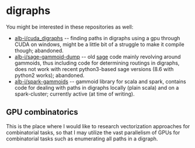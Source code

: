 # digraphs

You might be interested in these repositories as well:

 * [alb-i/cuda_digraphs](https://github.com/alb-i/cuda_digraphs) -- finding paths in digraphs using a gpu through CUDA on windows, might be a little bit of a struggle to make it compile though; abandoned.
 * [alb-i/sage-gammoid-dump](https://github.com/alb-i/sage-gammoid-dump) -- old [sage](https://sagemath.org) code mainly revolving around gammoids, thus including code for determining routings in digraphs, does not work with recent python3-based sage versions (8.6 with python2 works); abandoned.
 * [alb-i/spark-gammoids](https://github.com/alb-i/spark-gammoids) -- gammoid library for scala and spark, contains code for dealing with paths in digraphs locally (plain scala) and on a spark-cluster; currently active (at time of writing).


## GPU combinatorics

This is the place where I would like to research vectorization approaches for combinatorial tasks, so that I may utilize the vast parallelism of GPUs for combinatorial tasks such as enumerating all paths in a digraph.



